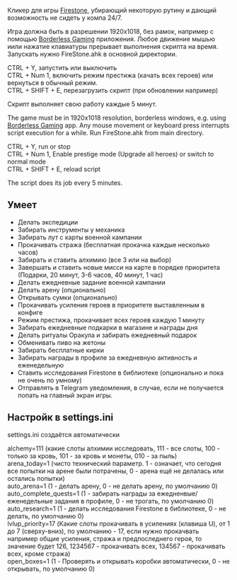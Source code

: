 Кликер для игры [Firestone](https://store.steampowered.com/app/1013320/Firestone/), убирающий некоторую рутину и дающий возможность не сидеть у компа 24/7.

Игра должна быть в разрешении 1920x1018, без рамок, например с помощью [Borderless Gaming](https://github.com/Codeusa/Borderless-Gaming/releases) приложения.
Любое движение мышью иили нажатие клавиатуры прерывает выполнения скрипта на время.
Запускать нужно FireStone.ahk в основной директории.

CTRL + Y, запустить или выключить  
CTRL + Num 1, включить режим престижа (качать всех героев) или вернуться в обычный режим.  
CTRL + SHIFT + E, перезагрузить скрипт (при обновлении например)  

Скрипт выполняет свою работу каждые 5 минут.

The game must be in 1920x1018 resolution, borderless windows, e.g. using [Borderless Gaming](https://github.com/Codeusa/Borderless-Gaming/releases) app.
Any mouse movement or keyboard press interrupts script execution for a while.
Run FireStone.ahk from main directory.

CTRL + Y, run or stop  
CTRL + Num 1, Enable prestige mode (Upgrade all heroes) or switch to normal mode  
CTRL + SHIFT + E, reload script  

The script does its job every 5 minutes.

## Умеет
* Делать экспедиции
* Забирать инструменты у механика
* Забирать лут с карты военной кампании
* Прокачивать стража (бесплатная прокачка каждые несколько часов)
* Забирать и ставить алхимию (все 3 или на выбор)
* Завершать и ставить новые мисси на карте в порядке приоритета (Подарки, 20 минут, 3-6 часов, 40 минут, 1 час)
* Делать ежедневные задание военной кампании
* Делать арену (опционально)
* Открывать сумки (опционально)
* Прокачивать усиления героев в приоритете выставленным в конфиге
* Режим престижа, прокачивает всех героев каждую 1 минуту
* Забирать ежедневные подкарки в магазине и награды дня
* Делать ритуалы Оракула и забирать ежедневный подарок
* Обменивать пиво на жетоны
* Забирать бесплатные кирки
* Забирать награды в профиле за ежедневную активность и еженедельную
* Ставить исследования Firestone в библиотеке (опционально и пока не очень по умному)
* Отправлять в Telegram уведомления, в случае, если не получается попать на главный экран игры.

## Настройк в settings.ini
settings.ini создаётся автоматически

alchemy=111 (какие слоты алхимии исследовать, 111 - все слоты, 100 - только за кровь, 101 - за кровь и монеты, 010 - за пыль)  
arena_today=1 (чисто технический параметр. 1 - означает, что сегодня все попытки на арене были потрачены, 0 - арена ещё не делалась или остались попытки)  
auto_arena=1 (1 - делать арену, 0 - не делать арену, по умолчанию 0)  
auto_complete_quests=1 (1 - забирать награды за ежедненвые/еженедельные задания в профиле, 0 - не трогать, по умолчанию 0)  
auto_research=1 (1 - делать исследования Firestone в библиотеке, 0 - не делать, по умолчанию 0)  
lvlup_priority=17 (Какие слоты прокачивать в усилениях (клавиша U), от 1 до 7 (сверху-вниз), по умолчанию - 17, если нужно прокачвать например общие усиления, стража и предпоследнего героя, то значение будет 126, 1234567 - прокачивать всех, 134567 - прокачивать всех, кроме стража)  
open_boxes=1 (1 - Проверять и открывать коробки автоматически, 0 - не открывать, по умолчанию 0)  

